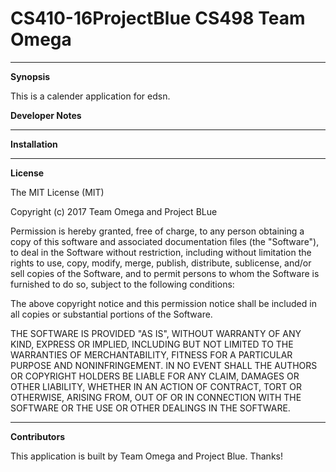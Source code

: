 # CS410-16ProjectBlue CS498 Team Omega

<hr>
<b>Synopsis</b>

This is a calender application for edsn.  

<b>Developer Notes</b>



<hr>
<b>Installation</b>



<hr>
<b>License</b>

The MIT License (MIT)

Copyright (c) 2017 Team Omega and Project BLue

Permission is hereby granted, free of charge, to any person obtaining a copy of this software and associated documentation files (the "Software"), to deal in the Software without restriction, including without limitation the rights to use, copy, modify, merge, publish, distribute, sublicense, and/or sell copies of the Software, and to permit persons to whom the Software is furnished to do so, subject to the following conditions:

The above copyright notice and this permission notice shall be included in all copies or substantial portions of the Software.

THE SOFTWARE IS PROVIDED "AS IS", WITHOUT WARRANTY OF ANY KIND, EXPRESS OR IMPLIED, INCLUDING BUT NOT LIMITED TO THE WARRANTIES OF MERCHANTABILITY, FITNESS FOR A PARTICULAR PURPOSE AND NONINFRINGEMENT. IN NO EVENT SHALL THE AUTHORS OR COPYRIGHT HOLDERS BE LIABLE FOR ANY CLAIM, DAMAGES OR OTHER LIABILITY, WHETHER IN AN ACTION OF CONTRACT, TORT OR OTHERWISE, ARISING FROM, OUT OF OR IN CONNECTION WITH THE SOFTWARE OR THE USE OR OTHER DEALINGS IN THE SOFTWARE.

<hr>
<b>Contributors</b>

This application is built by Team Omega and Project Blue.  Thanks!
